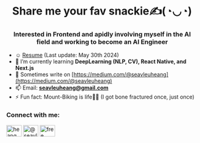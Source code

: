 <!--
**Seavleu/Seavleu** is a ✨ _special_ ✨ repository because its `README.md` (this file) appears on your GitHub profile.

Here are some ideas to get you started:

- 🔭 I’m currently working on ...
- 🌱 I’m currently learning ...
- 👯 I’m looking to collaborate on ...
- 🤔 I’m looking for help with ...
- 💬 Ask me about ...
- 📫 How to reach me: ...
- 😄 Pronouns: ...
- ⚡ Fun fact: ...
-->
<h1 align="center">Share me your fav snackie✍️(◔◡◔)</h1>
<h3 align="center">Interested in Frontend and apidly involving myself in the AI field and working to become an AI Engineer</h3>

- ☺️  [Resume](https://drive.google.com/file/d/1jNw3ihf4NaVjAbdTiqa54-qSTlBcS-sp/view) (Last update: May 30th 2024) 
- 🌱 I’m currently learning **DeepLearning (NLP, CV), React Native, and Next.js** 
- 📝 Sometimes write on [https://medium.com/@seavleuheang](https://medium.com/@seavleuheang)
- 📫 Email: **seavleuheang@gmail.com**
- ⚡ Fun fact: Mount-Biking is life🚵🏻 (I got bone fractured once, just once)

<h3 align="left">Connect with me:</h3>
<p align="left">
 
<a href="https://www.linkedin.com/in/heang-seavleu-b97145219/" target="blank"><img align="center" src="https://raw.githubusercontent.com/rahuldkjain/github-profile-readme-generator/master/src/images/icons/Social/linked-in-alt.svg" alt="heang seavleu" height="30" width="40" /></a>
<a href="https://medium.com/@seavleuheang" target="blank"><img align="center" src="https://raw.githubusercontent.com/rahuldkjain/github-profile-readme-generator/master/src/images/icons/Social/medium.svg" alt="@seavleu heang" height="30" width="40" /></a>
<a href="https://www.youtube.com/@freeknowledges/videos" target="blank"><img align="center" src="https://raw.githubusercontent.com/rahuldkjain/github-profile-readme-generator/master/src/images/icons/Social/youtube.svg" alt="free knowledge" height="30" width="40" /></a>
</p>

 
